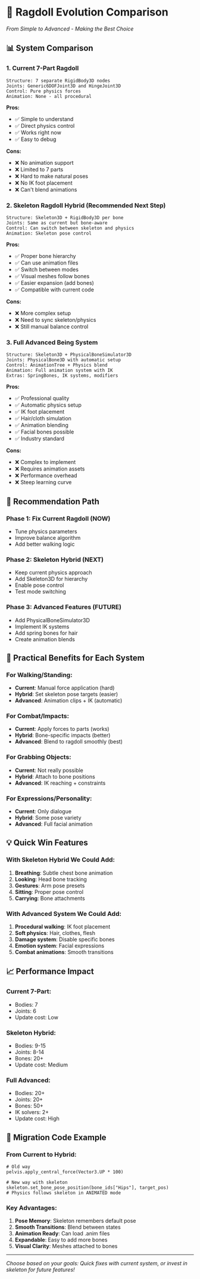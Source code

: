 # 🦴 Ragdoll Evolution Comparison
*From Simple to Advanced - Making the Best Choice*

## 📊 System Comparison

### 1. Current 7-Part Ragdoll
```
Structure: 7 separate RigidBody3D nodes
Joints: Generic6DOFJoint3D and HingeJoint3D
Control: Pure physics forces
Animation: None - all procedural
```

**Pros:**
- ✅ Simple to understand
- ✅ Direct physics control
- ✅ Works right now
- ✅ Easy to debug

**Cons:**
- ❌ No animation support
- ❌ Limited to 7 parts
- ❌ Hard to make natural poses
- ❌ No IK foot placement
- ❌ Can't blend animations

### 2. Skeleton Ragdoll Hybrid (Recommended Next Step)
```
Structure: Skeleton3D + RigidBody3D per bone
Joints: Same as current but bone-aware
Control: Can switch between skeleton and physics
Animation: Skeleton pose control
```

**Pros:**
- ✅ Proper bone hierarchy
- ✅ Can use animation files
- ✅ Switch between modes
- ✅ Visual meshes follow bones
- ✅ Easier expansion (add bones)
- ✅ Compatible with current code

**Cons:**
- ❌ More complex setup
- ❌ Need to sync skeleton/physics
- ❌ Still manual balance control

### 3. Full Advanced Being System
```
Structure: Skeleton3D + PhysicalBoneSimulator3D
Joints: PhysicalBone3D with automatic setup
Control: AnimationTree + Physics blend
Animation: Full animation system with IK
Extras: SpringBones, IK systems, modifiers
```

**Pros:**
- ✅ Professional quality
- ✅ Automatic physics setup
- ✅ IK foot placement
- ✅ Hair/cloth simulation
- ✅ Animation blending
- ✅ Facial bones possible
- ✅ Industry standard

**Cons:**
- ❌ Complex to implement
- ❌ Requires animation assets
- ❌ Performance overhead
- ❌ Steep learning curve

## 🎯 Recommendation Path

### Phase 1: Fix Current Ragdoll (NOW)
- Tune physics parameters
- Improve balance algorithm
- Add better walking logic

### Phase 2: Skeleton Hybrid (NEXT)
- Keep current physics approach
- Add Skeleton3D for hierarchy
- Enable pose control
- Test mode switching

### Phase 3: Advanced Features (FUTURE)
- Add PhysicalBoneSimulator3D
- Implement IK systems
- Add spring bones for hair
- Create animation blends

## 🔧 Practical Benefits for Each System

### For Walking/Standing:
- **Current**: Manual force application (hard)
- **Hybrid**: Set skeleton pose targets (easier)
- **Advanced**: Animation clips + IK (automatic)

### For Combat/Impacts:
- **Current**: Apply forces to parts (works)
- **Hybrid**: Bone-specific impacts (better)
- **Advanced**: Blend to ragdoll smoothly (best)

### For Grabbing Objects:
- **Current**: Not really possible
- **Hybrid**: Attach to bone positions
- **Advanced**: IK reaching + constraints

### For Expressions/Personality:
- **Current**: Only dialogue
- **Hybrid**: Some pose variety
- **Advanced**: Full facial animation

## 💡 Quick Win Features

### With Skeleton Hybrid We Could Add:
1. **Breathing**: Subtle chest bone animation
2. **Looking**: Head bone tracking
3. **Gestures**: Arm pose presets
4. **Sitting**: Proper pose control
5. **Carrying**: Bone attachments

### With Advanced System We Could Add:
1. **Procedural walking**: IK foot placement
2. **Soft physics**: Hair, clothes, flesh
3. **Damage system**: Disable specific bones
4. **Emotion system**: Facial expressions
5. **Combat animations**: Smooth transitions

## 📈 Performance Impact

### Current 7-Part:
- Bodies: 7
- Joints: 6
- Update cost: Low

### Skeleton Hybrid:
- Bodies: 9-15
- Joints: 8-14
- Bones: 20+
- Update cost: Medium

### Full Advanced:
- Bodies: 20+
- Joints: 20+
- Bones: 50+
- IK solvers: 2+
- Update cost: High

## 🚀 Migration Code Example

### From Current to Hybrid:
```gdscript
# Old way
pelvis.apply_central_force(Vector3.UP * 100)

# New way with skeleton
skeleton.set_bone_pose_position(bone_ids["Hips"], target_pos)
# Physics follows skeleton in ANIMATED mode
```

### Key Advantages:
1. **Pose Memory**: Skeleton remembers default pose
2. **Smooth Transitions**: Blend between states
3. **Animation Ready**: Can load .anim files
4. **Expandable**: Easy to add more bones
5. **Visual Clarity**: Meshes attached to bones

---
*Choose based on your goals: Quick fixes with current system, or invest in skeleton for future features!*